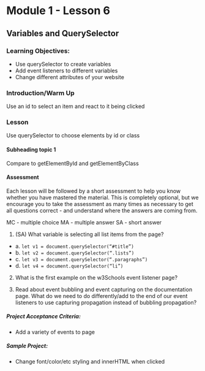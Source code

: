 # Module 1 - Lesson 6
## Variables and QuerySelector

### Learning Objectives:
* Use querySelector to create variables
* Add event listeners to different variables
* Change different attributes of your website


### Introduction/Warm Up

Use an id to select an item and react to it being clicked

### Lesson

Use querySelector to choose elements by id or class

#### Subheading topic 1

Compare to getElementById and getElementByClass

#### Assessment

Each lesson will be followed by a short assessment to help you know whether you have mastered the material. This is completely optional, but we encourage you to take the assessment as many times as necessary to get all questions correct - and understand where the answers are coming from.

MC - multiple choice
MA - multiple answer
SA - short answer


1. (SA) What variable is selecting all list items from the page?
* a. `let v1 = document.querySelector(“#title”)`
* b. `let v2 = document.querySelector(“.lists”)`
* c. `let v3 = document.querySelector(“.paragraphs”)`
* d. `let v4 = document.querySelector(“li”)`

2. What is the first example on the w3Schools event listener page?

3. Read about event bubbling and event capturing on the documentation page. What do we need to do differently/add to the end of our event listeners to use capturing propagation instead of bubbling propagation?

##### Project Acceptance Criteria:
* Add a variety of events to page

##### Sample Project:

* Change font/color/etc styling and innerHTML when clicked
